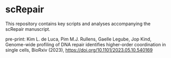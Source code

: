 # scRepair

This repository contains key scripts and analyses accompanying the scRepair manuscript.

pre-print:
Kim L. de Luca, Pim M.J. Rullens, Gaelle Legube, Jop Kind, Genome-wide profiling of DNA
repair identifies higher-order coordination in single cells, BioRxiv (2023), 
https://doi.org/10.1101/2023.05.10.540169
